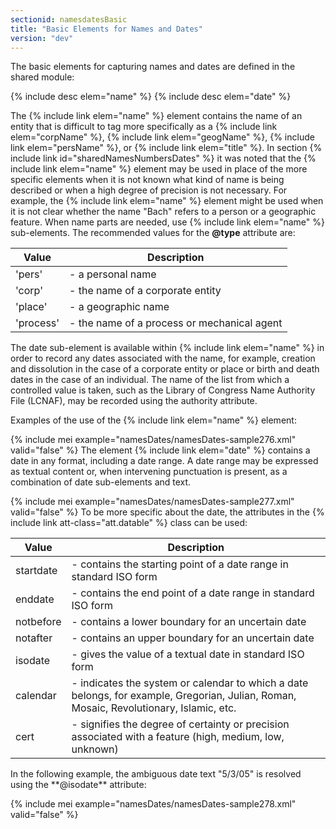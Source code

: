 ```yaml
---
sectionid: namesdatesBasic
title: "Basic Elements for Names and Dates"
version: "dev"
---
```


The basic elements for capturing names and dates are defined in the shared module:



{% include desc elem="name" %}
{% include desc elem="date" %}




The {% include link elem="name" %} element contains the name of an entity that is difficult to
tag more specifically as a {% include link elem="corpName" %}, {% include link elem="geogName" %}, {% include link elem="persName" %}, or {% include link elem="title" %}. In section {% include link id="sharedNamesNumbersDates" %} it was noted that the {% include link elem="name" %} element
may be used in place of the more specific elements when it is not known what kind
of name is
being described or when a high degree of precision is not necessary. For example,
the {% include link elem="name" %} element might be used when it is not clear whether the name "Bach"
refers to a person or a geographic feature. When name parts are needed, use {% include link elem="name" %} sub-elements. The recommended values for the **@type** attribute are:

<table class="table table-striped">
   <thead>
      <tr>
         <th>Value</th>
         <th>Description</th>
      </tr>
   </thead>
   <tbody>
      <tr>
         <td>'pers'</td>
         <td> - a personal name</td>
      </tr>
      <tr>
         <td>'corp'</td>
         <td> - the name of a corporate entity</td>
      </tr>
      <tr>
         <td>'place'</td>
         <td> - a geographic name</td>
      </tr>
      <tr>
         <td>'process'</td>
         <td> - the name of a process or mechanical agent</td>
      </tr>
   </tbody>
</table>The date sub-element is available within {% include link elem="name" %} in order to record any
dates associated with the name, for example, creation and dissolution in the case
of a
corporate entity or place or birth and death dates in the case of an individual. The
name of
the list from which a controlled value is taken, such as the Library of Congress Name
Authority File (LCNAF), may be recorded using the authority attribute.

Examples of the use of the {% include link elem="name" %} element:

{% include mei example="namesDates/namesDates-sample276.xml" valid="false" %}
The element {% include link elem="date" %} contains a date in any format, including a date range.
A date range may be expressed as textual content or, when intervening punctuation
is present,
as a combination of date sub-elements and text.

{% include mei example="namesDates/namesDates-sample277.xml" valid="false" %}
To be more specific about the date, the attributes in the {% include link att-class="att.datable" %} class can be used:


<table class="table table-striped">
   <thead>
      <tr>
         <th>Value</th>
         <th>Description</th>
      </tr>
   </thead>
   <tbody>
      <tr>
         <td><span class="att">startdate</span></td>
         <td> - contains the starting point of a date range in standard ISO form</td>
      </tr>
      <tr>
         <td><span class="att">enddate</span></td>
         <td> - contains the end point of a date range in standard ISO form</td>
      </tr>
      <tr>
         <td><span class="att">notbefore</span></td>
         <td> - contains a lower boundary for an uncertain date</td>
      </tr>
      <tr>
         <td><span class="att">notafter</span></td>
         <td> - contains an upper boundary for an uncertain date</td>
      </tr>
      <tr>
         <td><span class="att">isodate</span></td>
         <td> - gives the value of a textual date in standard ISO form</td>
      </tr>
      <tr>
         <td><span class="att">calendar</span></td>
         <td> - indicates the system or calendar to which a date belongs, for example, Gregorian,
            Julian, Roman, Mosaic, Revolutionary, Islamic, etc.
         </td>
      </tr>
      <tr>
         <td><span class="att">cert</span></td>
         <td> - signifies the degree of certainty or precision associated with a feature (high,
            medium, low, unknown)
         </td>
      </tr>
   </tbody>
</table>In the following example, the ambiguous date text "5/3/05" is resolved using the
**@isodate** attribute:

{% include mei example="namesDates/namesDates-sample278.xml" valid="false" %}
